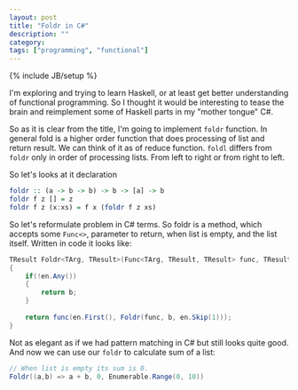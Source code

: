 ```yaml
---
layout: post
title: "Foldr in C#"
description: ""
category: 
tags: ["programming", "functional"]
---
```

{% include JB/setup %}

I'm exploring and trying to learn Haskell, or at least get better understanding of 
functional programming. So I thought it would be interesting to tease the brain
and reimplement some of Haskell parts in my "mother tongue" C#.

So as it is clear from the title, I'm going to implement `foldr` function. In general
fold is a higher order function that does processing of list and return result. We can 
think of it as of reduce function. `foldl` differs from `foldr` only in order of processing
lists. From left to right or from right to left.

So let's looks at it declaration

```haskell
foldr :: (a -> b -> b) -> b -> [a] -> b
foldr f z [] = z
foldr f z (x:xs) = f x (foldr f z xs)
```

So let's reformulate problem in C# terms. So foldr is a method, which accepts 
some `Func<>`, parameter to return, when list is empty, and the list itself.
Written in code it looks like:

```csharp
TResult Foldr<TArg, TResult>(Func<TArg, TResult, TResult> func, TResult b, IEnumerable<TArg> en)
{
    if(!en.Any())
    {
        return b;
    }
    
    return func(en.First(), Foldr(func, b, en.Skip(1)));
}
```

Not as elegant as if we had pattern matching in C# but still looks quite good.
And now we can use our `foldr` to calculate sum of a list:

```csharp
// When list is empty its sum is 0.
Foldr((a,b) => a + b, 0, Enumerable.Range(0, 10))
```